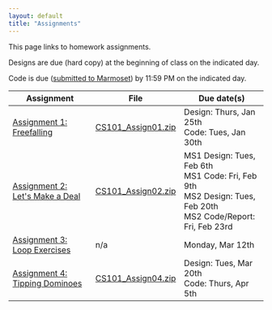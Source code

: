 ```yaml
---
layout: default
title: "Assignments"
---
```


This page links to homework assignments.

Designs are due (hard copy) at the beginning of class on the indicated day.

Code is due (<a href="../submitting.html">submitted to Marmoset</a>) by 11:59 PM on the indicated day.

Assignment | File | Due date(s)
---------- | ---- | -----------
[Assignment 1: Freefalling](assign01.html) | [CS101\_Assign01.zip](CS101_Assign01.zip) | Design: Thurs, Jan 25th<br>Code: Tues, Jan 30th
[Assignment 2: Let's Make a Deal](assign02.html) | [CS101\_Assign02.zip](CS101_Assign02.zip) | MS1 Design: Tues, Feb 6th<br>MS1 Code: Fri, Feb 9th<br>MS2 Design: Tues, Feb 20th<br>MS2 Code/Report: Fri, Feb 23rd
[Assignment 3: Loop Exercises](assign03.html) | n/a | Monday, Mar 12th
[Assignment 4: Tipping Dominoes](assign04.html) | [CS101\_Assign04.zip](CS101_Assign04.zip) | Design: Tues, Mar 20th<br>Code: Thurs, Apr 5th

<!-- vim:set wrap: ­-->
<!-- vim:set linebreak: -->
<!-- vim:set nolist: -->

